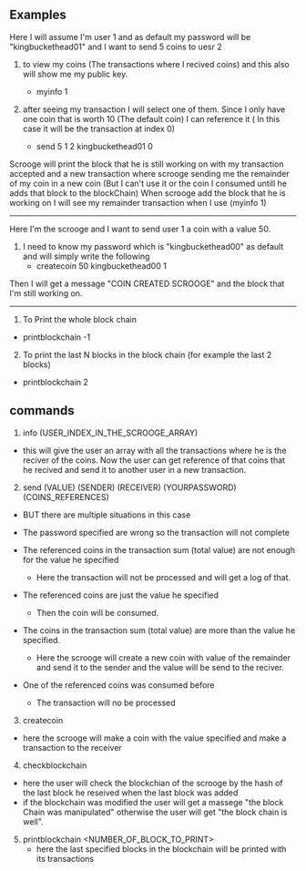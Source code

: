 ## Examples

Here I will assume I'm user 1 and as default my password will be "kingbuckethead01" and I want to send 5 coins to uesr 2

1.  to view my coins (The transactions where I recived coins) and this also will show me my public key.
    - myinfo 1
2.  after seeing my transaction I will select one of them. Since I only have one coin that is worth 10 (The default coin) I can reference it ( In this case it will be the transaction at index 0)

    - send 5 1 2 kingbuckethead01 0

Scrooge will print the block that he is still working on with my transaction accepted and a new transaction where scrooge sending me the remainder of my coin in a new coin (But I can't use it or the coin I consumed untill he adds that block to the blockChain)
When scrooge add the block that he is working on I will see my remainder transaction when I use (myinfo 1)

---

Here I'm the scrooge and I want to send user 1 a coin with a value 50.

1.  I need to know my password which is "kingbuckethead00" as default and will simply write the following
    - createcoin 50 kingbuckethead00 1

Then I will get a message "COIN CREATED SCROOGE" and the block that I'm still working on.

---

1. To Print the whole block chain

- printblockchain -1

2. To print the last N blocks in the block chain (for example the last 2 blocks)

- printblockchain 2

## commands

1. info (USER_INDEX_IN_THE_SCROOGE_ARRAY)

- this will give the user an array with all the transactions where he is the reciver of the coins. Now the user can get reference of that coins that he recived and send it to another user in a new transaction.

2. send (VALUE) (SENDER) (RECEIVER) (YOURPASSWORD) (COINS_REFERENCES)

- BUT there are multiple situations in this case
- The password specified are wrong so the transaction will not complete
- The referenced coins in the transaction sum (total value) are not enough for the value he specified
  - Here the transaction will not be processed and will get a log of that.
- The referenced coins are just the value he specified
  - Then the coin will be consumed.
- The coins in the transaction sum (total value) are more than the value he specified.
  - Here the scrooge will create a new coin with value of the remainder and send it to the sender and the value will be send to the reciver.
- One of the referenced coins was consumed before

  - The transaction will no be processed

3. createcoin <VALUE> <SCROOGEPASSWORD> <RECEIVER>

- here the scrooge will make a coin with the value specified and make a transaction to the receiver

4. checkblockchain <USER>

- here the user will check the blockchian of the scrooge by the hash of the last block he reseived when the last block was added
- if the blockchain was modified the user will get a massege "the block Chain was manipulated" otherwise the user will get "the block chain is well".

5. printblockchain <NUMBER_OF_BLOCK_TO_PRINT>
   - here the last specified blocks in the blockchain will be printed with its transactions

